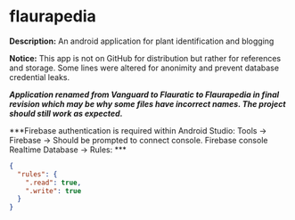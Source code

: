 # flaurapedia
**Description:** An android application for plant identification and blogging

**Notice:**
This app is not on GitHub for distribution but rather for references and storage. Some lines were altered for anonimity and prevent database credential leaks. 

***Application renamed from Vanguard to Flauratic to Flaurapedia in final revision which may be why some files have incorrect names. The project should still work as expected.***


***Firebase authentication is required within Android Studio: Tools -> Firebase -> Should be prompted to connect console. Firebase console Realtime Database -> Rules: ***

```json
{
  "rules": {
    ".read": true,
    ".write": true
  }
}
```
